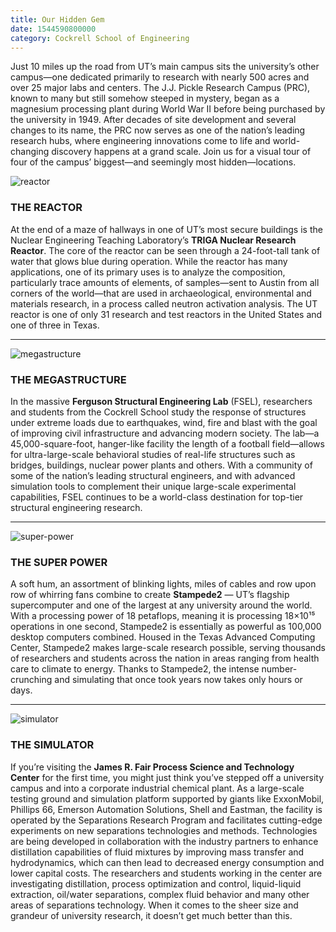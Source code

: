 ```yaml
--- 
title: Our Hidden Gem
date: 1544590800000
category: Cockrell School of Engineering
---
```


Just 10 miles up the road from UT’s main campus sits the university’s other campus—one dedicated primarily to research with nearly 500 acres and over 25 major labs and centers. The J.J. Pickle Research Campus (PRC), known to many but still somehow steeped in mystery, began as a magnesium processing plant during World War II before being purchased by the university in 1949. After decades of site development and several changes to its name, the PRC now serves as one of the nation’s leading research hubs, where engineering innovations come to life and world-changing discovery happens at a grand scale. Join us for a visual tour of four of the campus’ biggest—and seemingly most hidden—locations.

![reactor](http://research.utexas.edu/showcase/assets/js/fileman/Uploads/PRC-reactor.jpg)

### THE REACTOR

At the end of a maze of hallways in one of UT’s most secure buildings is the Nuclear Engineering Teaching Laboratory’s **TRIGA Nuclear Research Reactor**. The core of the reactor can be seen through a 24-foot-tall tank of water that glows blue during operation. While the reactor has many applications, one of its primary uses is to analyze the composition, particularly trace amounts of elements, of samples—sent to Austin from all corners of the world—that are used in archaeological, environmental and materials research, in a process called neutron activation analysis. The UT reactor is one of only 31 research and test reactors in the United States and one of three in Texas.

* * *

![megastructure](http://research.utexas.edu/showcase/assets/js/fileman/Uploads/PRC-megastructure.jpg)

### THE MEGASTRUCTURE

In the massive **Ferguson Structural Engineering Lab** (FSEL), researchers and students from the Cockrell School study the response of structures under extreme loads due to earthquakes, wind, fire and blast with the goal of improving civil infrastructure and advancing modern society. The lab—a 45,000-square-foot, hanger-like facility the length of a football field—allows for ultra-large-scale behavioral studies of real-life structures such as bridges, buildings, nuclear power plants and others. With a community of some of the nation’s leading structural engineers, and with advanced simulation tools to complement their unique large-scale experimental capabilities, FSEL continues to be a world-class destination for top-tier structural engineering research.

* * *

![super-power](http://research.utexas.edu/showcase/assets/js/fileman/Uploads/PRC-super-power.jpg)

### THE SUPER POWER

A soft hum, an assortment of blinking lights, miles of cables and row upon row of whirring fans combine to create **Stampede2** — UT’s flagship supercomputer and one of the largest at any university around the world. With a processing power of 18 petaflops, meaning it is processing 18×10¹⁵ operations in one second, Stampede2 is essentially as powerful as 100,000 desktop computers combined. Housed in the Texas Advanced Computing Center, Stampede2 makes large-scale research possible, serving thousands of researchers and students across the nation in areas ranging from health care to climate to energy. Thanks to Stampede2, the intense number-crunching and simulating that once took years now takes only hours or days.

* * *

![simulator](http://research.utexas.edu/showcase/assets/js/fileman/Uploads/PRC-simulator.jpg)

### THE SIMULATOR

If you’re visiting the **James R. Fair Process Science and Technology Center** for the first time, you might just think you’ve stepped off a university campus and into a corporate industrial chemical plant. As a large-scale testing ground and simulation platform supported by giants like ExxonMobil, Phillips 66, Emerson Automation Solutions, Shell and Eastman, the facility is operated by the Separations Research Program and facilitates cutting-edge experiments on new separations technologies and methods. Technologies are being developed in collaboration with the industry partners to enhance distillation capabilities of fluid mixtures by improving mass transfer and hydrodynamics, which can then lead to decreased energy consumption and lower capital costs. The researchers and students working in the center are investigating distillation, process optimization and control, liquid-liquid extraction, oil/water separations, complex fluid behavior and many other areas of separations technology. When it comes to the sheer size and grandeur of university research, it doesn’t get much better than this.